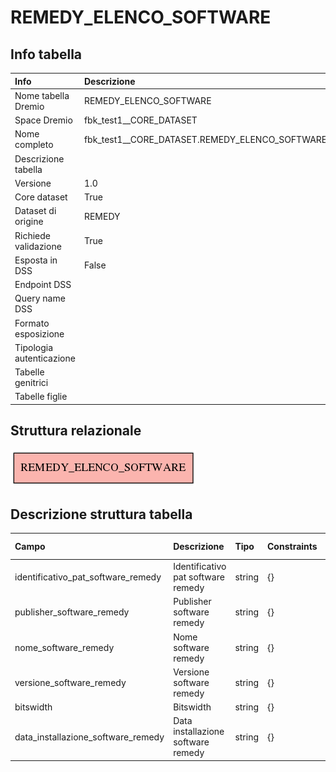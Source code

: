 # REMEDY_ELENCO_SOFTWARE

## Info tabella

| Info                     | Descrizione                                    |
|:-------------------------|:-----------------------------------------------|
| Nome tabella Dremio      | REMEDY_ELENCO_SOFTWARE                         |
| Space Dremio             | fbk_test1__CORE_DATASET                        |
| Nome completo            | fbk_test1__CORE_DATASET.REMEDY_ELENCO_SOFTWARE |
| Descrizione tabella      |                                                |
| Versione                 | 1.0                                            |
| Core dataset             | True                                           |
| Dataset di origine       | REMEDY                                         |
| Richiede validazione     | True                                           |
| Esposta in DSS           | False                                          |
| Endpoint DSS             |                                                |
| Query name DSS           |                                                |
| Formato esposizione      |                                                |
| Tipologia autenticazione |                                                |
| Tabelle genitrici        |                                                |
| Tabelle figlie           |                                                |

## Struttura relazionale

![REMEDY_ELENCO_SOFTWARE](./graph_png.png)

## Descrizione struttura tabella

| Campo                              | Descrizione                        | Tipo   | Constraints   | Linked data   | errors   |
|:-----------------------------------|:-----------------------------------|:-------|:--------------|:--------------|:---------|
| identificativo_pat_software_remedy | Identificativo pat software remedy | string | {}            |               | {}       |
| publisher_software_remedy          | Publisher software remedy          | string | {}            |               | {}       |
| nome_software_remedy               | Nome software remedy               | string | {}            |               | {}       |
| versione_software_remedy           | Versione software remedy           | string | {}            |               | {}       |
| bitswidth                          | Bitswidth                          | string | {}            |               | {}       |
| data_installazione_software_remedy | Data installazione software remedy | string | {}            |               | {}       |

